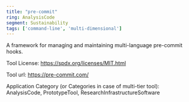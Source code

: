 ```yaml
---
title: "pre-commit"
ring: AnalysisCode
segment: Sustainability
tags: ['command-line', 'multi-dimensional']
---
```

A framework for managing and maintaining multi-language pre-commit hooks.

Tool License: https://spdx.org/licenses/MIT.html

Tool url: https://pre-commit.com/

Application Category (or Categories in case of multi-tier tool): AnalysisCode, PrototypeTool, ResearchInfrastructureSoftware
